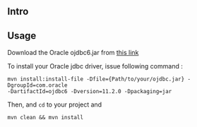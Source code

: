 ## Intro


## Usage
Download the Oracle ojdbc6.jar from <a href="http://www.oracle.com/technetwork/database/features/jdbc/index-091264.html">this link</a>

To install your Oracle jdbc driver, issue following command :
```
mvn install:install-file -Dfile={Path/to/your/ojdbc.jar} -DgroupId=com.oracle 
-DartifactId=ojdbc6 -Dversion=11.2.0 -Dpackaging=jar
```

Then, and `cd` to your project and 
```
mvn clean && mvn install
```
